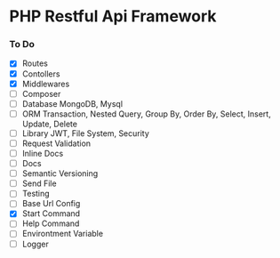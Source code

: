 # PHP Restful Api Framework

### To Do

-   [x] Routes
-   [x] Contollers
-   [x] Middlewares
-   [ ] Composer
-   [ ] Database MongoDB, Mysql
-   [ ] ORM Transaction, Nested Query, Group By, Order By, Select, Insert, Update, Delete
-   [ ] Library JWT, File System, Security
-   [ ] Request Validation
-   [ ] Inline Docs
-   [ ] Docs
-   [ ] Semantic Versioning
-   [ ] Send File
-   [ ] Testing
-   [ ] Base Url Config
-   [X] Start Command
-   [ ] Help Command
-   [ ] Environtment Variable
-   [ ] Logger
